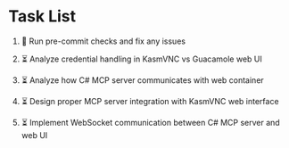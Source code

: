 # Task List

1. 🔄 Run pre-commit checks and fix any issues

2. ⏳ Analyze credential handling in KasmVNC vs Guacamole web UI

3. ⏳ Analyze how C# MCP server communicates with web container

4. ⏳ Design proper MCP server integration with KasmVNC web interface

5. ⏳ Implement WebSocket communication between C# MCP server and web UI



